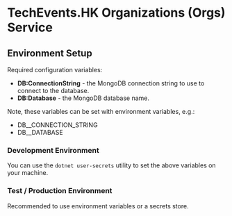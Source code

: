 TechEvents.HK Organizations (Orgs) Service
==========================================

## Environment Setup

Required configuration variables:
- **DB:ConnectionString** - the MongoDB connection string to use to connect to the database.
- **DB:Database** - the MongoDB database name.

Note, these variables can be set with environment variables, e.g.:
- DB__CONNECTION_STRING
- DB__DATABASE

### Development Environment
You can use the `dotnet user-secrets` utility to set the above variables on your machine.

### Test / Production Environment
Recommended to use environment variables or a secrets store.